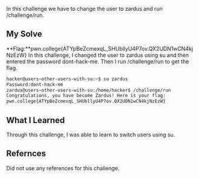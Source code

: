 In this challenge we have to change the user to zardus and run /challenge/run.
## My Solve

**Flag:**pwn.college{ATYpBeZcmexqL_SHUbllyU4P7ov.QX2UDN1wCN4kjNzEzW}
In this challenge, I changed the user to zardus using su and then entered the password dont-hack-me. Then I run /challenge/run to get the flag.
```bash
hacker@users~other-users-with-su:~$ su zardus
Password:dont-hack-me
zardus@users~other-users-with-su:/home/hacker$ /challenge/run
Congratulations, you have become Zardus! Here is your flag:
pwn.college{ATYpBeZcmexqL_SHUbllyU4P7ov.QX2UDN1wCN4kjNzEzW}
```

## What I Learned
Through this challenge, I was able to learn to switch users using su.

## Refernces
Did not use any references for this challenge.
